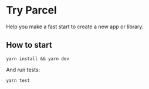 # Try Parcel

Help you make a fast start to create a new app or library.

## How to start

```yarn install && yarn dev```

And run tests:

```yarn test```
